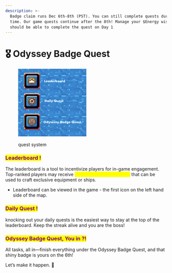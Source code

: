 ```yaml
---
description: >-
  Badge claim runs Dec 6th-8th (PST). You can still complete quests during this
  time. Our game quests continue after the 8th! Manage your $Energy wisely—you
  should be able to complete the quest on Day 1
---
```


# 🎖️ Odyssey Badge Quest

<figure><img src="../.gitbook/assets/Screenshot 2024-12-03 at 03.12.08.png" alt="" width="213"><figcaption><p>quest system</p></figcaption></figure>

### <mark style="color:purple;">Leaderboard !</mark>

The leaderboard is a tool to incentivize players for in-game engagement. Top-ranked players may receive <mark style="color:yellow;">**limited, unique resources**</mark> that can be used to craft exclusive equipment or ships.

* Leaderboard can be viewed in the game - the first icon on the left hand side of the map.&#x20;

### <mark style="color:purple;">Daily Quest !</mark>

knocking out your daily quests is the easiest way to stay at the top of the leaderboard. Keep the streak alive and you are the boss!

### <mark style="color:purple;">Odyssey Badge Quest, You in ?!</mark>

All tasks, all in—finish everything under the Odyssey Badge Quest, and that shiny badge is yours on the 6th!

Let’s make it happen. 🎯
